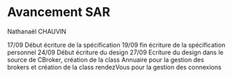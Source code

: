 # Avancement SAR

Nathanaël CHAUVIN

17/09 Début écriture de la spécification
19/09 fin écriture de la spécification personnel
24/09 Début écriture du design
27/09 Ecriture du design dans le source de CBroker, création de la class Annuaire pour la gestion des brokers et création de la class rendezVous pour la gestion des connexions
